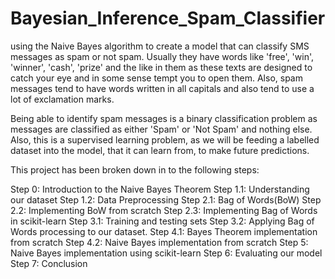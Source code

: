 # Bayesian_Inference_Spam_Classifier
using the Naive Bayes algorithm to create a model that can classify SMS messages as spam or not spam.
Usually they have words like 'free', 'win', 'winner', 'cash', 'prize' and the like in them as these texts are designed to catch your eye 
and in some sense tempt you to open them. Also, spam messages tend to have words written in all capitals and also tend to use a lot of exclamation marks.

Being able to identify spam messages is a binary classification problem as messages are classified as either 'Spam' or 'Not Spam' and nothing else. 
Also, this is a supervised learning problem, as we will be feeding a labelled dataset into the model, that it can learn from, to make future predictions.

This project has been broken down in to the following steps:

Step 0: Introduction to the Naive Bayes Theorem
Step 1.1: Understanding our dataset
Step 1.2: Data Preprocessing
Step 2.1: Bag of Words(BoW)
Step 2.2: Implementing BoW from scratch
Step 2.3: Implementing Bag of Words in scikit-learn
Step 3.1: Training and testing sets
Step 3.2: Applying Bag of Words processing to our dataset.
Step 4.1: Bayes Theorem implementation from scratch
Step 4.2: Naive Bayes implementation from scratch
Step 5: Naive Bayes implementation using scikit-learn
Step 6: Evaluating our model
Step 7: Conclusion
